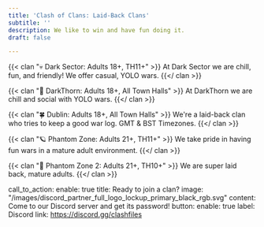 ```yaml
---
title: 'Clash of Clans: Laid-Back Clans'
subtitle: ''
description: We like to win and have fun doing it.
draft: false

---
```

{{< clan "💀 Dark Sector: Adults 18+, TH11+" >}} At Dark Sector we are chill, fun, and friendly! We offer casual, YOLO wars. {{</ clan >}}

{{< clan "🌱 DarkThorn: Adults 18+, All Town Halls" >}} At DarkThorn we are chill and social with YOLO wars. {{</ clan >}}

{{< clan "🍀 Dublin: Adults 18+, All Town Halls" >}} We're a laid-back clan who tries to keep a good war log. GMT & BST Timezones. {{</ clan >}}

{{< clan "🪐 Phantom Zone: Adults 21+, TH11+" >}} We take pride in having fun wars in a mature adult environment.​ {{</ clan >}}

{{< clan "🌌 Phantom Zone 2: Adults 21+, TH10+" >}} We are super laid back, mature adults. {{</ clan >}}

call_to_action:
  enable: true
  title: Ready to join a clan?
  image: "/images/discord_partner_full_logo_lockup_primary_black_rgb.svg"
  content: Come to our Discord server and get its password!
  button:
    enable: true
    label: Discord
    link: https://discord.gg/clashfiles
